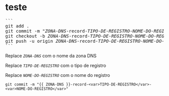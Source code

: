 # teste

<pre class="devsite-click-to-copy">
```
git add .
git commit -m "<var>ZONA-DNS</var>-record-<var>TIPO-DE-REGISTRO</var>-<var>NOME-DO-REGISTRO</var>"
git checkout -b <var>ZONA-DNS</var>-record-<var>TIPO-DE-REGISTRO</var>-<var>NOME-DO-REGISTRO</var>
git push -u origin <var>ZONA-DNS</var>-record-<var>TIPO-DE-REGISTRO</var>-<var>NOME-DO-REGISTRO</var>
```
</pre>
  
<p>Replace <code><var>ZONA-DNS</var></code> com o nome da zona DNS</p>
<p>Replace <code><var>TIPO-DE-REGISTRO</var></code> com o tipo de registro</p>
<p>Replace <code><var>NOME-DO-REGISTRO</var></code> com o nome do registro</p>


```
git commit -m "{{ ZONA-DNS }}-record-<var>TIPO-DE-REGISTRO</var>-<var>NOME-DO-REGISTRO</var>"
```
